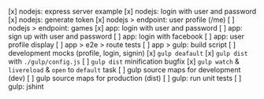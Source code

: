 [x] nodejs: express server example
[x] nodejs: login with user and password
[x] nodejs: generate token
[x] nodejs > endpoint: user profile (/me)
[ ] nodejs > endpoint: games
[x] app: login with user and password
[ ] app: sign up with user and password
[ ] app: login with facebook
[ ] app: user profile display
[ ] app > e2e > route tests
[ ] app > gulp: build script
[ ] development mocks (profile, login, signin)
[x] `gulp deafault`
[x] `gulp dist` with `./gulp/config.js`
[ ] `gulp dist` minification bugfix
[x]	`gulp watch` & `livereload` & `open` to `default` task
[ ] gulp source maps for development (dev)
[ ] gulp source maps for production (dist)
[ ] gulp: run unit tests
[ ] gulp: jshint
